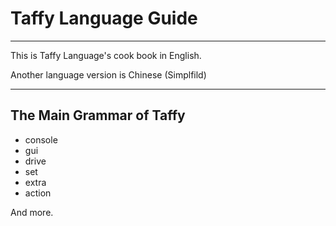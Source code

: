 # Taffy Language Guide


---

This is Taffy Language's cook book in English.

Another language version is Chinese (Simplfild)

---
## The Main Grammar of Taffy
* console
* gui
* drive
* set
* extra
* action

And more.
